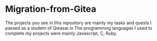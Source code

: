 # Migration-from-Gitea
The projects you see in this repository are mainly my tasks and quests I passed as a studetn of Qwasar.io
The programming languages I used to complete my projects were mainly Javascript, C, Ruby.

